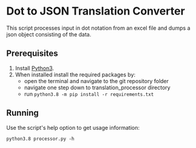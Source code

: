 # Dot to JSON Translation Converter

This script processes input in dot notation from an excel file and dumps a json object consisting of the data.

## Prerequisites

1. Install [Python3](https://www.python.org/downloads/).
2. When installed install the required packages by:
    * open the terminal and navigate to the git repository folder
    * navigate one step down to translation_processor directory
    * run `python3.8 -m pip install -r requirements.txt`

## Running

Use the script's help option to get usage information:

```
python3.8 processor.py -h
```

